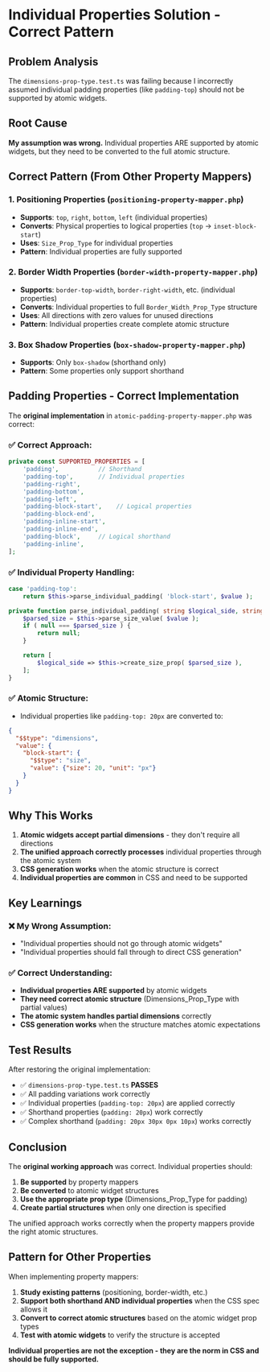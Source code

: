 # Individual Properties Solution - Correct Pattern

## Problem Analysis

The `dimensions-prop-type.test.ts` was failing because I incorrectly assumed individual padding properties (like `padding-top`) should not be supported by atomic widgets.

## Root Cause

**My assumption was wrong.** Individual properties ARE supported by atomic widgets, but they need to be converted to the full atomic structure.

## Correct Pattern (From Other Property Mappers)

### 1. Positioning Properties (`positioning-property-mapper.php`)
- **Supports**: `top`, `right`, `bottom`, `left` (individual properties)
- **Converts**: Physical properties to logical properties (`top` → `inset-block-start`)
- **Uses**: `Size_Prop_Type` for individual properties
- **Pattern**: Individual properties are fully supported

### 2. Border Width Properties (`border-width-property-mapper.php`)
- **Supports**: `border-top-width`, `border-right-width`, etc. (individual properties)
- **Converts**: Individual properties to full `Border_Width_Prop_Type` structure
- **Uses**: All directions with zero values for unused directions
- **Pattern**: Individual properties create complete atomic structure

### 3. Box Shadow Properties (`box-shadow-property-mapper.php`)
- **Supports**: Only `box-shadow` (shorthand only)
- **Pattern**: Some properties only support shorthand

## Padding Properties - Correct Implementation

The **original implementation** in `atomic-padding-property-mapper.php` was correct:

### ✅ Correct Approach:
```php
private const SUPPORTED_PROPERTIES = [
    'padding',           // Shorthand
    'padding-top',       // Individual properties
    'padding-right',
    'padding-bottom', 
    'padding-left',
    'padding-block-start',    // Logical properties
    'padding-block-end',
    'padding-inline-start',
    'padding-inline-end',
    'padding-block',     // Logical shorthand
    'padding-inline',
];
```

### ✅ Individual Property Handling:
```php
case 'padding-top':
    return $this->parse_individual_padding( 'block-start', $value );

private function parse_individual_padding( string $logical_side, string $value ): ?array {
    $parsed_size = $this->parse_size_value( $value );
    if ( null === $parsed_size ) {
        return null;
    }

    return [
        $logical_side => $this->create_size_prop( $parsed_size ),
    ];
}
```

### ✅ Atomic Structure:
- Individual properties like `padding-top: 20px` are converted to:
```json
{
  "$$type": "dimensions",
  "value": {
    "block-start": {
      "$$type": "size", 
      "value": {"size": 20, "unit": "px"}
    }
  }
}
```

## Why This Works

1. **Atomic widgets accept partial dimensions** - they don't require all directions
2. **The unified approach correctly processes** individual properties through the atomic system
3. **CSS generation works** when the atomic structure is correct
4. **Individual properties are common** in CSS and need to be supported

## Key Learnings

### ❌ My Wrong Assumption:
- "Individual properties should not go through atomic widgets"
- "Individual properties should fall through to direct CSS generation"

### ✅ Correct Understanding:
- **Individual properties ARE supported** by atomic widgets
- **They need correct atomic structure** (Dimensions_Prop_Type with partial values)
- **The atomic system handles partial dimensions** correctly
- **CSS generation works** when the structure matches atomic expectations

## Test Results

After restoring the original implementation:
- ✅ `dimensions-prop-type.test.ts` **PASSES**
- ✅ All padding variations work correctly
- ✅ Individual properties (`padding-top: 20px`) are applied correctly
- ✅ Shorthand properties (`padding: 20px`) work correctly
- ✅ Complex shorthand (`padding: 20px 30px 0px 10px`) works correctly

## Conclusion

The **original working approach** was correct. Individual properties should:

1. **Be supported** by property mappers
2. **Be converted** to atomic widget structures
3. **Use the appropriate prop type** (Dimensions_Prop_Type for padding)
4. **Create partial structures** when only one direction is specified

The unified approach works correctly when the property mappers provide the right atomic structures.

## Pattern for Other Properties

When implementing property mappers:

1. **Study existing patterns** (positioning, border-width, etc.)
2. **Support both shorthand AND individual properties** when the CSS spec allows it
3. **Convert to correct atomic structures** based on the atomic widget prop types
4. **Test with atomic widgets** to verify the structure is accepted

**Individual properties are not the exception - they are the norm in CSS and should be fully supported.**
